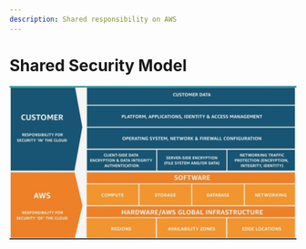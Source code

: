 ```yaml
---
description: Shared responsibility on AWS
---
```


# Shared Security Model

![](<../.gitbook/assets/Screen Shot 2019-11-20 at 11.17.03 AM.png>)

